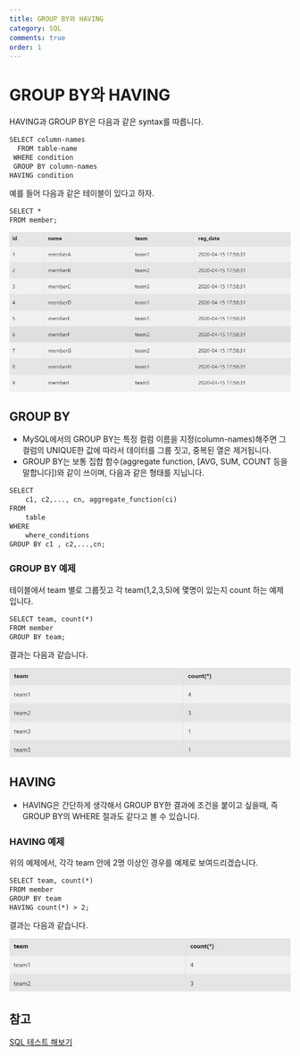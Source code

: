 ```yaml
---
title: GROUP BY와 HAVING
category: SQL
comments: true
order: 1
---
```


# GROUP BY와 HAVING
HAVING과 GROUP BY은 다음과 같은 syntax를 따릅니다.

```
SELECT column-names
  FROM table-name
 WHERE condition
 GROUP BY column-names
HAVING condition
```


예를 들어 다음과 같은 테이블이 있다고 하자.

```
SELECT *
FROM member;
```

![db-sql-groupby_having_1](/images/ComputerScience/Database/Sql/db-sql-groupby_having_1.JPG)

## GROUP BY

* MySQL에서의 GROUP BY는 특정 컬럼 이름을 지정(column-names)해주면 그 컬럼의 UNIQUE한 값에 따라서 데이터를 그룹 짓고, 중복된 열은 제거됩니다.
* GROUP BY는 보통 집합 함수(aggregate function, [AVG, SUM, COUNT 등을 말합니다])와 같이 쓰이며, 다음과 같은 형태를 지닙니다.

```
SELECT
    c1, c2,..., cn, aggregate_function(ci)
FROM
    table
WHERE
    where_conditions
GROUP BY c1 , c2,...,cn;
```

### GROUP BY 예제
테이블에서 team 별로 그룹짓고 각 team(1,2,3,5)에 몇명이 있는지 count 하는 예제입니다. 

```
SELECT team, count(*)
FROM member
GROUP BY team;
```

결과는 다음과 같습니다.

![db-sql-groupby_having_2](/images/ComputerScience/Database/Sql/db-sql-groupby_having_2.JPG)

## HAVING
* HAVING은 간단하게 생각해서 GROUP BY한 결과에 조건을 붙이고 싶을때, 즉 GROUP BY의 WHERE 절과도 같다고 볼 수 있습니다.

### HAVING 예제
위의 예제에서, 각각 team 안에 2명 이상인 경우를 예제로 보여드리겠습니다.

``` 
SELECT team, count(*)
FROM member
GROUP BY team
HAVING count(*) > 2;
```

결과는 다음과 같습니다.

![db-sql-groupby_having_3](/images/ComputerScience/Database/Sql/db-sql-groupby_having_3.JPG)

## 참고
[SQL 테스트 해보기](https://sqltest.net/#988473)